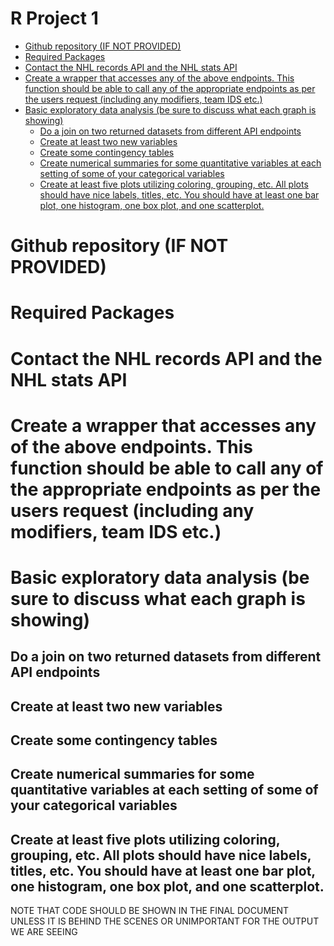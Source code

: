 R Project 1
================

  - [Github repository (IF NOT
    PROVIDED)](#github-repository-if-not-provided)
  - [Required Packages](#required-packages)
  - [Contact the NHL records API and the NHL stats
    API](#contact-the-nhl-records-api-and-the-nhl-stats-api)
  - [Create a wrapper that accesses any of the above endpoints. This
    function should be able to call any of the appropriate endpoints as
    per the users request (including any modifiers, team IDS
    etc.)](#create-a-wrapper-that-accesses-any-of-the-above-endpoints.-this-function-should-be-able-to-call-any-of-the-appropriate-endpoints-as-per-the-users-request-including-any-modifiers-team-ids-etc.)
  - [Basic exploratory data analysis (be sure to discuss what each graph
    is
    showing)](#basic-exploratory-data-analysis-be-sure-to-discuss-what-each-graph-is-showing)
      - [Do a join on two returned datasets from different API
        endpoints](#do-a-join-on-two-returned-datasets-from-different-api-endpoints)
      - [Create at least two new
        variables](#create-at-least-two-new-variables)
      - [Create some contingency
        tables](#create-some-contingency-tables)
      - [Create numerical summaries for some quantitative variables at
        each setting of some of your categorical
        variables](#create-numerical-summaries-for-some-quantitative-variables-at-each-setting-of-some-of-your-categorical-variables)
      - [Create at least five plots utilizing coloring, grouping, etc.
        All plots should have nice labels, titles, etc. You should have
        at least one bar plot, one histogram, one box plot, and one
        scatterplot.](#create-at-least-five-plots-utilizing-coloring-grouping-etc.-all-plots-should-have-nice-labels-titles-etc.-you-should-have-at-least-one-bar-plot-one-histogram-one-box-plot-and-one-scatterplot.)

# Github repository (IF NOT PROVIDED)

# Required Packages

# Contact the NHL records API and the NHL stats API

# Create a wrapper that accesses any of the above endpoints. This function should be able to call any of the appropriate endpoints as per the users request (including any modifiers, team IDS etc.)

# Basic exploratory data analysis (be sure to discuss what each graph is showing)

## Do a join on two returned datasets from different API endpoints

## Create at least two new variables

## Create some contingency tables

## Create numerical summaries for some quantitative variables at each setting of some of your categorical variables

## Create at least five plots utilizing coloring, grouping, etc. All plots should have nice labels, titles, etc. You should have at least one bar plot, one histogram, one box plot, and one scatterplot.

NOTE THAT CODE SHOULD BE SHOWN IN THE FINAL DOCUMENT UNLESS IT IS BEHIND
THE SCENES OR UNIMPORTANT FOR THE OUTPUT WE ARE SEEING
